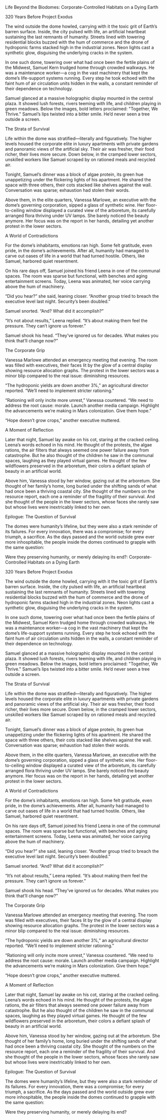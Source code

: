 Life Beyond the Biodomes: Corporate-Controlled Habitats on a Dying Earth



320 Years Before Project Exodus



The wind outside the dome howled, carrying with it the toxic grit of Earth’s barren surface. Inside, the city pulsed with life, an artificial heartbeat sustaining the last remnants of humanity. Streets lined with towering residential blocks buzzed with the hum of commerce and the drone of hydroponic farms stacked high in the industrial zones. Neon lights cast a synthetic glow, disguising the underlying cracks in the system.



In one such dome, towering over what had once been the fertile plains of the Midwest, Samuel Kern trudged home through crowded walkways. He was a maintenance worker—a cog in the vast machinery that kept the dome’s life-support systems running. Every step he took echoed with the faint hum of air circulation units hidden in the walls, a constant reminder of their dependence on technology.



Samuel glanced at a massive holographic display mounted in the central plaza. It showed lush forests, rivers teeming with life, and children playing in green meadows. Below the images, bold letters proclaimed: "Together, We Thrive." Samuel’s lips twisted into a bitter smile. He’d never seen a tree outside a screen.



The Strata of Survival



Life within the dome was stratified—literally and figuratively. The higher levels housed the corporate elite in luxury apartments with private gardens and panoramic views of the artificial sky. Their air was fresher, their food richer, their lives more secure. Down below, in the cramped lower sectors, unskilled workers like Samuel scraped by on rationed meals and recycled air.



Tonight, Samuel’s dinner was a block of algae protein, its green hue unappetizing under the flickering lights of his apartment. He shared the space with three others, their cots stacked like shelves against the wall. Conversation was sparse; exhaustion had stolen their words.



Above them, in the elite quarters, Vanessa Marlowe, an executive with the dome’s governing corporation, sipped a glass of synthetic wine. Her floor-to-ceiling window displayed a curated view of the arboretum, its carefully arranged flora thriving under UV lamps. She barely noticed the beauty anymore. Her focus was on the report in her hands, detailing yet another protest in the lower sectors.



A World of Contradictions



For the dome’s inhabitants, emotions ran high. Some felt gratitude, even pride, in the dome’s achievements. After all, humanity had managed to carve out oases of life in a world that had turned hostile. Others, like Samuel, harbored quiet resentment.



On his rare days off, Samuel joined his friend Leena in one of the communal spaces. The room was sparse but functional, with benches and aging entertainment screens. Today, Leena was animated, her voice carrying above the hum of machinery.



“Did you hear?” she said, leaning closer. “Another group tried to breach the executive level last night. Security’s been doubled.”



Samuel snorted. “And? What did it accomplish?”



“It’s not about results,” Leena replied. “It’s about making them feel the pressure. They can’t ignore us forever.”



Samuel shook his head. “They’ve ignored us for decades. What makes you think that’ll change now?”



The Corporate Grip



Vanessa Marlowe attended an emergency meeting that evening. The room was filled with executives, their faces lit by the glow of a central display showing resource allocation graphs. The protest in the lower sectors was a minor blip compared to the real issue: diminishing resources.



“The hydroponic yields are down another 3%,” an agricultural director reported. “We’ll need to implement stricter rationing.”



“Rationing will only incite more unrest,” Vanessa countered. “We need to address the root cause: morale. Launch another media campaign. Highlight the advancements we’re making in Mars colonization. Give them hope.”



“Hope doesn’t grow crops,” another executive muttered.



A Moment of Reflection



Later that night, Samuel lay awake on his cot, staring at the cracked ceiling. Leena’s words echoed in his mind. He thought of the protests, the algae rations, the air filters that always seemed one power failure away from catastrophe. But he also thought of the children he saw in the communal spaces, laughing as they played virtual games. He thought of the few wildflowers preserved in the arboretum, their colors a defiant splash of beauty in an artificial world.



Above him, Vanessa stood by her window, gazing out at the arboretum. She thought of her family’s home, long buried under the shifting sands of what had once been a thriving coastal city. She thought of the numbers on the resource report, each one a reminder of the fragility of their survival. And she thought of the people in the lower sectors, whose faces she rarely saw but whose lives were inextricably linked to her own.



Epilogue: The Question of Survival



The domes were humanity’s lifeline, but they were also a stark reminder of its failures. For every innovation, there was a compromise; for every triumph, a sacrifice. As the days passed and the world outside grew ever more inhospitable, the people inside the domes continued to grapple with the same question:



Were they preserving humanity, or merely delaying its end?: Corporate-Controlled Habitats on a Dying Earth

320 Years Before Project Exodus

The wind outside the dome howled, carrying with it the toxic grit of Earth’s barren surface. Inside, the city pulsed with life, an artificial heartbeat sustaining the last remnants of humanity. Streets lined with towering residential blocks buzzed with the hum of commerce and the drone of hydroponic farms stacked high in the industrial zones. Neon lights cast a synthetic glow, disguising the underlying cracks in the system.

In one such dome, towering over what had once been the fertile plains of the Midwest, Samuel Kern trudged home through crowded walkways. He was a maintenance worker—a cog in the vast machinery that kept the dome’s life-support systems running. Every step he took echoed with the faint hum of air circulation units hidden in the walls, a constant reminder of their dependence on technology.

Samuel glanced at a massive holographic display mounted in the central plaza. It showed lush forests, rivers teeming with life, and children playing in green meadows. Below the images, bold letters proclaimed: "Together, We Thrive." Samuel’s lips twisted into a bitter smile. He’d never seen a tree outside a screen.

The Strata of Survival

Life within the dome was stratified—literally and figuratively. The higher levels housed the corporate elite in luxury apartments with private gardens and panoramic views of the artificial sky. Their air was fresher, their food richer, their lives more secure. Down below, in the cramped lower sectors, unskilled workers like Samuel scraped by on rationed meals and recycled air.

Tonight, Samuel’s dinner was a block of algae protein, its green hue unappetizing under the flickering lights of his apartment. He shared the space with three others, their cots stacked like shelves against the wall. Conversation was sparse; exhaustion had stolen their words.

Above them, in the elite quarters, Vanessa Marlowe, an executive with the dome’s governing corporation, sipped a glass of synthetic wine. Her floor-to-ceiling window displayed a curated view of the arboretum, its carefully arranged flora thriving under UV lamps. She barely noticed the beauty anymore. Her focus was on the report in her hands, detailing yet another protest in the lower sectors.

A World of Contradictions

For the dome’s inhabitants, emotions ran high. Some felt gratitude, even pride, in the dome’s achievements. After all, humanity had managed to carve out oases of life in a world that had turned hostile. Others, like Samuel, harbored quiet resentment.

On his rare days off, Samuel joined his friend Leena in one of the communal spaces. The room was sparse but functional, with benches and aging entertainment screens. Today, Leena was animated, her voice carrying above the hum of machinery.

“Did you hear?” she said, leaning closer. “Another group tried to breach the executive level last night. Security’s been doubled.”

Samuel snorted. “And? What did it accomplish?”

“It’s not about results,” Leena replied. “It’s about making them feel the pressure. They can’t ignore us forever.”

Samuel shook his head. “They’ve ignored us for decades. What makes you think that’ll change now?”

The Corporate Grip

Vanessa Marlowe attended an emergency meeting that evening. The room was filled with executives, their faces lit by the glow of a central display showing resource allocation graphs. The protest in the lower sectors was a minor blip compared to the real issue: diminishing resources.

“The hydroponic yields are down another 3%,” an agricultural director reported. “We’ll need to implement stricter rationing.”

“Rationing will only incite more unrest,” Vanessa countered. “We need to address the root cause: morale. Launch another media campaign. Highlight the advancements we’re making in Mars colonization. Give them hope.”

“Hope doesn’t grow crops,” another executive muttered.

A Moment of Reflection

Later that night, Samuel lay awake on his cot, staring at the cracked ceiling. Leena’s words echoed in his mind. He thought of the protests, the algae rations, the air filters that always seemed one power failure away from catastrophe. But he also thought of the children he saw in the communal spaces, laughing as they played virtual games. He thought of the few wildflowers preserved in the arboretum, their colors a defiant splash of beauty in an artificial world.

Above him, Vanessa stood by her window, gazing out at the arboretum. She thought of her family’s home, long buried under the shifting sands of what had once been a thriving coastal city. She thought of the numbers on the resource report, each one a reminder of the fragility of their survival. And she thought of the people in the lower sectors, whose faces she rarely saw but whose lives were inextricably linked to her own.

Epilogue: The Question of Survival

The domes were humanity’s lifeline, but they were also a stark reminder of its failures. For every innovation, there was a compromise; for every triumph, a sacrifice. As the days passed and the world outside grew ever more inhospitable, the people inside the domes continued to grapple with the same question:

Were they preserving humanity, or merely delaying its end?

